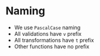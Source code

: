 # Naming

- We use `PascalCase` naming
- All validations have `v` prefix
- All transformations have `t` prefix
- Other functions have no prefix
